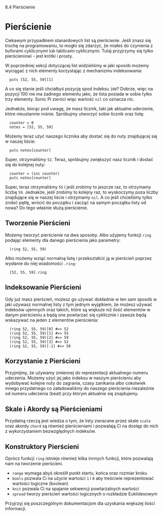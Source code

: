 8.4 Pierścienie

# Pierścienie

Ciekawym przypadkiem stanardowych list są pierścienie. Jeśli 
znasz się trochę na programowaniu, to mogło się zdarzyć, że miałeś do 
czynienia z buforami cyklicznymi lub tablicami cyklicznymi. Tutaj 
przyjrzymy się tylko pierścieniowi - jest krótki i prosty.

W poprzedniej sekcji dotyczącej list widzieliśmy w jaki sposób możemy 
wyciągać z nich elementy korzystając z mechanizmu indeksowania:

```
  puts [52, 55, 59][1]
```

A co się stanie jeśli chciałbyś pozycję spod indeksu `100`? Dobrze, więc 
na pozycji 100 nie ma żadnego elementu jako, że lista posiada w sobie
tylko trzy elementy. Sonic Pi zwróci więc wartość `nil` co oznacza nic.

Jednakże, biorąc pod uwagę, że masz licznik, taki jak aktualne uderzenie, 
które nieustannie rośnie. Spróbujmy utworzyć sobie licznik oraz listę:

```
  counter = 0
  notes = [52, 55, 59]
```

Możemy teraz użyć naszego licznika aby dostać się do nuty znajdującej 
się w naszej liście:

```
  puts notes[counter]
```

Super, otrzymaliśmy `52`. Teraz, spróbujmy zwiększyć nasz licznik 
i dostać się do kolejnej nuty:

```
  counter = (inc counter)
  puts notes[counter]
```

Super, teraz otrzymaliśmy `55` i jeśli zrobimy to jeszcze raz, to otrzymamy 
liczbę `59`. Jednakże, jeśli zrobimy to kolejny raz, to wyskoczymy poza 
liczby znajdujące się w naszej liście i otrzymamy `nil`. A co jeśli 
chcieliśmy tylko zrobić pętlę, wrócić do początku i zacząć na samym początku 
listy od nowa? Do tego właśnie służą pierścienie.

## Tworzenie Pierścieni

Możemy tworzyć pierścienie na dwa sposoby. Albo użyjemy funkcji `ring` podając 
elementy dla danego pierścienia jako parametry:

```
  (ring 52, 55, 59)
```

Albo możemy wziąć normalną listę i przekształcić ją w pierścień poprzez 
wysłanie do niej wiadomości `.ring`:

```
  [52, 55, 59].ring
```

## Indeksowanie Pierścieni

Gdy już masz pierścień, możesz go używać dokładnie w ten sam sposób 
w jaki używasz normalnej listy z tym jednym wyjątkiem, że możesz używać 
indeksów ujemnych oraz takich, które są większe niż ilość elementów 
w danym pierścieniu a będą one powtarzać się cyklicznie i zawsze będą 
wskazywać na jeden z elementów pierścienia:

```
  (ring 52, 55, 59)[0] #=> 52
  (ring 52, 55, 59)[1] #=> 55
  (ring 52, 55, 59)[2] #=> 59
  (ring 52, 55, 59)[3] #=> 52
  (ring 52, 55, 59)[-1] #=> 59
```

## Korzystanie z Pierścieni

Przyjmijmy, że używamy zmiennej do reprezentacji aktualnego 
numeru uderzenia. Możemy użyć jej jako indeksu w naszym pierścieniu 
aby wydobywać kolejne nuty do zagrania, czasy zanikania albo cokolwiek 
innego przydatnego co załadowaliśmy do naszego pierścienia niezależnie 
od numeru uderzenia (beat) przy którym aktualnie się znajdujemy.

## Skale i Akordy są Pierścieniami

Przydatną rzeczą jest wiedza o tym, że listy zwracane przez skale `scale` 
oraz akordy `chord` są również pierścieniami i pozwalają Ci na dostęp 
do nich z wykorzystaniem bezwzględnych indeksów.

## Konstruktory Pierścieni

Oprócz funkcji `ring` istnieje również kilka innnych funkcji, które 
pozwalają nam na tworzenie pierścieni.

* `range` wymaga abyś określił punkt startu, końca oraz rozmiar kroku
* `bools` pozwala Ci na użycie wartości `1` i `0` aby treściwie reprezentować 
wartości logiczne (boolean)
* `knit` pozwala Ci na spajanie sekwencji powtarzalnych wartości
* `spread` tworzy pierścień wartości logicznych o rozkładzie Euklidesowym

Przyjrzyj się poszczególnym dokumentacjom dla uzyskania większej 
ilości informacji.


